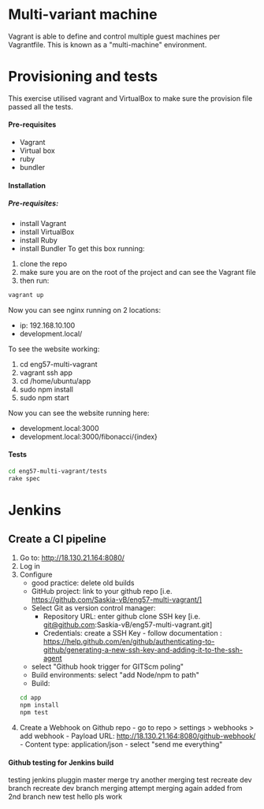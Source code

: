 # Multi-variant machine
Vagrant is able to define and control multiple guest machines per Vagrantfile. This is known as a "multi-machine" environment.
# Provisioning and tests
This exercise utilised vagrant and VirtualBox to make sure the provision file passed all the tests.
#### Pre-requisites
- Vagrant
- Virtual box
- ruby
- bundler

#### Installation

##### Pre-requisites:
- install Vagrant
- install VirtualBox
- install Ruby
- install Bundler
To get this box running:
1. clone the repo
2. make sure you are on the root of the project and can see the Vagrant file
3. then run:
```bash
vagrant up
```
Now you can see nginx running on 2 locations:
- ip: 192.168.10.100
- development.local/

To see the website working:
1. cd eng57-multi-vagrant
2. vagrant ssh app
3. cd /home/ubuntu/app
4. sudo npm install
5. sudo npm start

Now you can see the website running here:
- development.local:3000
- development.local:3000/fibonacci/{index}



#### Tests
```bash
cd eng57-multi-vagrant/tests
rake spec

```

# Jenkins
## Create a CI pipeline
 1. Go to: http://18.130.21.164:8080/
 2. Log in
 3. Configure
    - good practice: delete old builds
    - GitHub project: link to your github repo [i.e. https://github.com/Saskia-vB/eng57-multi-vagrant/]
    - Select Git as version control manager:
        - Repository URL: enter github clone SSH key [i.e. git@github.com:Saskia-vB/eng57-multi-vagrant.git]
        - Credentials: create a SSH Key - follow documentation : https://help.github.com/en/github/authenticating-to-github/generating-a-new-ssh-key-and-adding-it-to-the-ssh-agent
    - select "Github hook trigger for GITScm poling"
    - Build environments: select "add Node/npm to path"
    - Build:
    ```bash
    cd app
    npm install
    npm test
    ```
  4. Create a Webhook on Github repo - go to repo > settings > webhooks > add webhook
    - Payload URL: http://18.130.21.164:8080/github-webhook/
    - Content type: application/json
    - select "send me everything"



#### Github testing for Jenkins build
testing jenkins pluggin
master merge try
another merging test
recreate dev branch
recreate dev branch
merging attempt
merging again
added from 2nd branch
new test
hello
pls work
